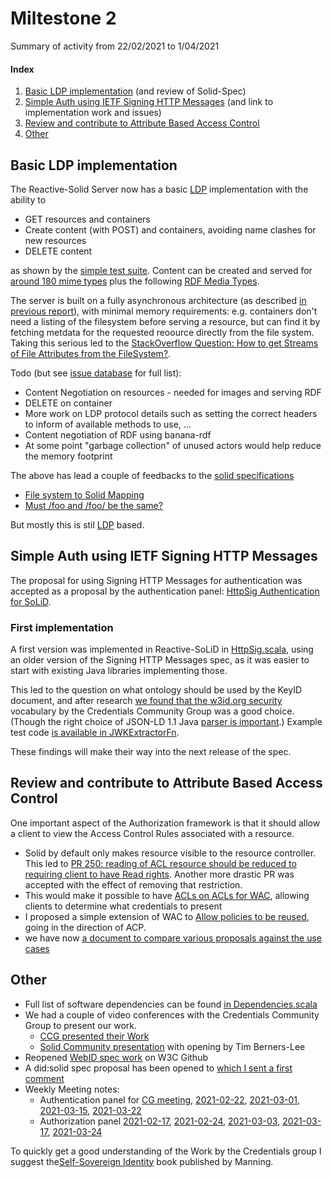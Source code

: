# Miltestone 2

Summary of activity from 22/02/2021 to 1/04/2021

#### Index

 1. [Basic LDP implementation](#basic-ldp-implementation) (and review of Solid-Spec)
 1. [Simple Auth using IETF Signing HTTP Messages](#simple-auth-using-ietf-signing-http-messages) (and link to implementation work and issues)
 1. [Review and contribute to Attribute Based Access Control](#review-and-contribute-to-attribute-based-access-control)
 1. [Other](#other)

## Basic LDP implementation 

The Reactive-Solid Server now has a basic [LDP](https://www.w3.org/TR/ldp/) implementation with the ability to
 * GET resources and containers
 * Create content (with POST) and containers, avoiding name clashes for new resources
 * DELETE content

as shown by the [simple test suite](https://github.com/co-operating-systems/Reactive-SoLiD/blob/master/src/test/scala/run/cosy/ldp/TestSolidRouteSpec.scala).
Content can be created and served for [around 180 mime types](https://github.com/co-operating-systems/Reactive-SoLiD/blob/master/src/main/scala/run/cosy/http/FileExtensions.scala) plus the following [RDF Media Types](https://github.com/co-operating-systems/Reactive-SoLiD/blob/master/src/main/scala/run/cosy/http/RDFMediaTypes.scala).
 

The server is built on a fully asynchronous architecture (as described [in previous report](https://github.com/co-operating-systems/solid-control/blob/main/milestones/M1/M1.md#architecture)), with minimal memory requirements: e.g. containers don't need a listing of the filesystem before serving a resource, but can find it by fetching metdata for the requested reoource directly from the file system. 
Taking this serious led to the [StackOverflow Question: How to get Streams of File Attributes from the FileSystem?](https://stackoverflow.com/questions/66699379/how-to-get-streams-of-file-attributes-from-the-filesystem/66713743#66713743).

Todo (but see [issue database](https://github.com/co-operating-systems/Reactive-SoLiD/issues) for full list): 
  * Content Negotiation on resources - needed for images and serving RDF
  * DELETE on container
  * More work on LDP protocol details such as setting the correct headers to inform of available methods to use, ...
  * Content negotiation of RDF using banana-rdf
  * At some point "garbage collection" of unused actors would help reduce the memory footprint

The above has lead a couple of feedbacks to the [solid specifications](https://solidproject.org/TR/)
  * [File system to Solid Mapping](https://github.com/solid/specification/issues/237)
  * [Must /foo and /foo/ be the same?](https://github.com/solid/specification/issues/242)

But mostly this is stil [LDP](https://www.w3.org/TR/ldp/) based.

## Simple Auth using IETF Signing HTTP Messages

The proposal for using Signing HTTP Messages for authentication was accepted as a proposal by the authentication panel: [HttpSig Authentication for SoLiD](https://github.com/solid/authentication-panel/blob/main/proposals/HttpSignature.md).

### First implementation

A first version was implemented in Reactive-SoLiD in [HttpSig.scala](https://github.com/co-operating-systems/Reactive-SoLiD/blob/master/src/main/scala/run/cosy/http/auth/HttpSig.scala), using an older version of the Signing HTTP Messages spec, as it was easier to start with existing Java libraries implementing those.

This led to the question on what ontology should be used by the KeyID document, and after research [we found that the w3id.org security](https://github.com/solid/authentication-panel/issues/156#issuecomment-809673150) vocabulary by the Credentials Community Group was a good choice. (Though the right choice of JSON-LD 1.1 Java [parser is important](https://github.com/w3c-ccg/security-vocab/issues/93).) Example test code [is available in JWKExtractorFn](https://github.com/co-operating-systems/Reactive-SoLiD/blob/master/src/test/scala/run/cosy/http/auth/JWKExtractorFn.scala).

These findings will make their way into the next release of the spec.
 

## Review and contribute to Attribute Based Access Control

One important aspect of the Authorization framework is that it should allow a client to view the Access Control Rules associated with a resource.

* Solid by default only makes resource visible to the resource controller. This led to [PR 250: reading of ACL resource should be reduced to requiring client to have Read rights](https://github.com/solid/specification/pull/250). Another more drastic PR was accepted with the effect of removing that restriction.
* This would make it possible to have [ACLs on ACLs for WAC](https://github.com/solid/authorization-panel/issues/189), allowing clients to determine what credentials to present
* I proposed a simple extension of WAC to [Allow policies to be reused](https://github.com/solid/authorization-panel/issues/184), going in the direction of ACP.
* we have now [a document to compare various proposals against the use cases](https://github.com/solid/authorization-panel/blob/main/proposals/evaluation/index.md)


## Other

 * Full list of software dependencies can be found [in Dependencies.scala](https://github.com/co-operating-systems/Reactive-SoLiD/blob/master/project/Dependencies.scala)
 * We had a couple of video conferences with the Credentials Community Group to present our work.
   * [CCG presented their Work](https://w3c-ccg.github.io/meetings/2021-03-10-solidextra/)
   * [Solid Community presentation](https://w3c-ccg.github.io/meetings/2021-03-10/) with opening by Tim Berners-Lee
 * Reopened [WebID spec work](https://github.com/w3c/WebID) on W3C Github
 * A did:solid spec proposal has been opened to [which I sent a first comment](https://github.com/solid/did-method-solid/issues/1)
 * Weekly Meeting notes:
   * Authentication panel for [CG meeting](https://github.com/solid/authentication-panel/blob/main/meetings/2021-02-22-webid.md), [2021-02-22](https://github.com/solid/authentication-panel/blob/main/meetings/2021-02-22.md), [2021-03-01](https://github.com/solid/authentication-panel/blob/main/meetings/2021-03-01.md), [2021-03-15](https://github.com/solid/authentication-panel/blob/main/meetings/2021-03-15.md), [2021-03-22](https://github.com/solid/authentication-panel/blob/main/meetings/2021-03-22.md)
   * Authorization panel [2021-02-17](https://github.com/solid/authorization-panel/blob/main/meetings/2021-02-17.md), [2021-02-24](https://github.com/solid/authorization-panel/blob/main/meetings/2021-02-24.md), [2021-03-03](https://github.com/solid/authorization-panel/blob/main/meetings/2021-03-03.md), [2021-03-17](https://github.com/solid/authorization-panel/blob/main/meetings/2021-03-17.md), [2021-03-24](https://github.com/solid/authorization-panel/blob/main/meetings/2021-03-24.md)

To quickly get a good understanding of the Work by the Credentials group I suggest the[Self-Sovereign Identity](https://www.manning.com/books/self-sovereign-identity) book published by Manning.   
